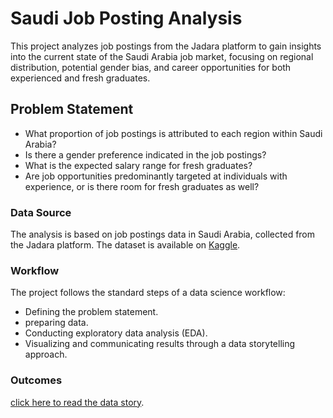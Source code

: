 # Saudi Job Posting Analysis
This project analyzes job postings from the Jadara platform to gain insights into the current state of the Saudi Arabia job market, focusing on regional distribution, potential gender bias, and career opportunities for both experienced and fresh graduates.
## Problem Statement
* What proportion of job postings is attributed to each region within Saudi Arabia?
* Is there a gender preference indicated in the job postings?
* What is the expected salary range for fresh graduates?
* Are job opportunities predominantly targeted at individuals with experience, or is there room for fresh graduates as well?
### Data Source 
The analysis is based on job postings data in Saudi Arabia, collected from the Jadara platform. The dataset is available on <a href="https://www.kaggle.com/datasets/moayadalkhozayem/job-postings-in-saudi-arabia">Kaggle</a>.
### Workflow 
The project follows the standard steps of a data science workflow:
* Defining the problem statement.
* preparing data.
* Conducting exploratory data analysis (EDA).
* Visualizing and communicating results through a data storytelling approach.

### Outcomes
<a href="https://saudi-job-posting-analysis.streamlit.app/">click here to read the data story</a>.
